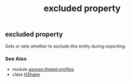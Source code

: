 ﻿---
title: excluded property
second_title: Aspose.3D for Python via .NET API References
description: 
type: docs
weight: 140
url: /python-net/aspose.threed.profiles/hshape/excluded/
is_root: false
---

## excluded property


Gets or sets whether to exclude this entity during exporting.

### See Also
* module [aspose.threed.profiles](../../)
* class [HShape](/3d/python-net/aspose.threed.profiles/hshape)

